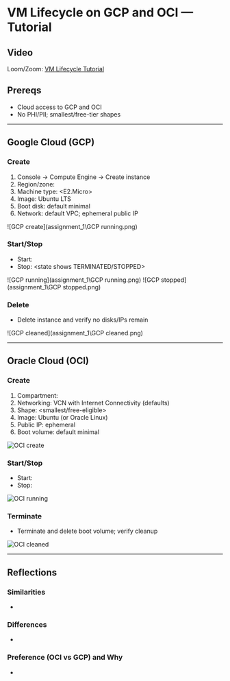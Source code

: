 # VM Lifecycle on GCP and OCI — Tutorial

## Video
Loom/Zoom: [VM Lifecycle Tutorial](assignment_1\video2920590959.mp4)

## Prereqs
- Cloud access to GCP and OCI
- No PHI/PII; smallest/free-tier shapes

---

## Google Cloud (GCP)
### Create
1. Console → Compute Engine → Create instance
2. Region/zone: <us-central1b>
3. Machine type: <E2.Micro>
4. Image: Ubuntu LTS
5. Boot disk: default minimal
6. Network: default VPC; ephemeral public IP

![GCP create](assignment_1\GCP running.png)

### Start/Stop
- Start: <state shows RUNNING>
- Stop: <state shows TERMINATED/STOPPED>

![GCP running](assignment_1\GCP running.png)
![GCP stopped] (assignment_1\GCP stopped.png)

### Delete
- Delete instance and verify no disks/IPs remain

![GCP cleaned](assignment_1\GCP cleaned.png)

---

## Oracle Cloud (OCI)
### Create
1. Compartment: <name>
2. Networking: VCN with Internet Connectivity (defaults)
3. Shape: <smallest/free-eligible>
4. Image: Ubuntu (or Oracle Linux)
5. Public IP: ephemeral
6. Boot volume: default minimal

![OCI create](images/oci_create.png)

### Start/Stop
- Start: <state shows RUNNING>
- Stop: <state shows STOPPED>

![OCI running](images/oci_running.png)

### Terminate
- Terminate and delete boot volume; verify cleanup

![OCI cleaned](images/oci_clean.png)

---

## Reflections
### Similarities
- <brief bullets>

### Differences
- <brief bullets>

### Preference (OCI vs GCP) and Why
- <one short paragraph>
